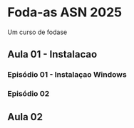 # Foda-as ASN 2025
Um curso de fodase

## Aula 01 - Instalacao

### Episódio 01 - Instalaçao Windows

### Episódio 02

## Aula 02
